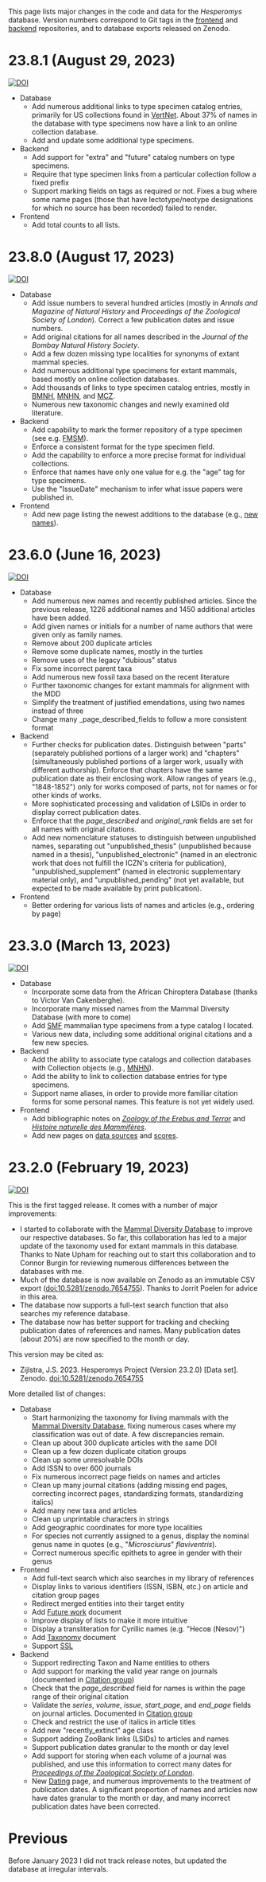 This page lists major changes in the code and data for the _Hesperomys_ database.
Version numbers correspond to Git tags in the
[frontend](https://github.com/JelleZijlstra/hesperomys/) and
[backend](https://github.com/JelleZijlstra/taxonomy/) repositories, and to database
exports released on Zenodo.

# 23.8.1 (August 29, 2023)

[![DOI](https://zenodo.org/badge/DOI/10.5281/zenodo.8298623)](https://doi.org/10.5281/zenodo.8298623)

- Database
  - Add numerous additional links to type specimen catalog entries, primarily for US
    collections found in [VertNet](http://www.vertnet.org/index.html). About 37% of
    names in the database with type specimens now have a link to an online collection
    database.
  - Add and update some additional type specimens.
- Backend
  - Add support for "extra" and "future" catalog numbers on type specimens.
  - Require that type specimen links from a particular collection follow a fixed prefix
  - Support marking fields on tags as required or not. Fixes a bug where some name pages
    (those that have lectotype/neotype designations for which no source has been
    recorded) failed to render.
- Frontend
  - Add total counts to all lists.

# 23.8.0 (August 17, 2023)

[![DOI](https://zenodo.org/badge/DOI/10.5281/zenodo.8260038.svg)](https://doi.org/10.5281/zenodo.8260038)

- Database
  - Add issue numbers to several hundred articles (mostly in _Annals and Magazine of
    Natural History_ and _Proceedings of the Zoological Society of London_). Correct a
    few publication dates and issue numbers.
  - Add original citations for all names described in the _Journal of the Bombay Natural
    History Society_.
  - Add a few dozen missing type localities for synonyms of extant mammal species.
  - Add numerous additional type specimens for extant mammals, based mostly on online
    collection databases.
  - Add thousands of links to type specimen catalog entries, mostly in
    [BMNH](</c/BMNH_(mammals)>), [MNHN](</c/MNHN_(ZM)>), and
    [MCZ](</c/MCZ_(Mammalogy)>).
  - Numerous new taxonomic changes and newly examined old literature.
- Backend
  - Add capability to mark the former repository of a type specimen (see e.g.
    [FMSM](/c/FMSM)).
  - Enforce a consistent format for the type specimen field.
  - Add the capability to enforce a more precise format for individual collections.
  - Enforce that names have only one value for e.g. the "age" tag for type specimens.
  - Use the "IssueDate" mechanism to infer what issue papers were published in.
- Frontend
  - Add new page listing the newest additions to the database (e.g.,
    [new names](/new/n)).

# 23.6.0 (June 16, 2023)

[![DOI](https://zenodo.org/badge/DOI/10.5281/zenodo.8049254.svg)](https://doi.org/10.5281/zenodo.8049254)

- Database
  - Add numerous new names and recently published articles. Since the previous release,
    1226 additional names and 1450 additional articles have been added.
  - Add given names or initials for a number of name authors that were given only as
    family names.
  - Remove about 200 duplicate articles
  - Remove some duplicate names, mostly in the turtles
  - Remove uses of the legacy "dubious" status
  - Fix some incorrect parent taxa
  - Add numerous new fossil taxa based on the recent literature
  - Further taxonomic changes for extant mammals for alignment with the MDD
  - Simplify the treatment of justified emendations, using two names instead of three
  - Change many \_page_described_fields to follow a more consistent format
- Backend
  - Further checks for publication dates. Distinguish between "parts" (separately
    published portions of a larger work) and "chapters" (simultaneously published
    portions of a larger work, usually with different authorship). Enforce that chapters
    have the same publication date as their enclosing work. Allow ranges of years (e.g.,
    "1848-1852") only for works composed of parts, not for names or for other kinds of
    works.
  - More sophisticated processing and validation of LSIDs in order to display correct
    publication dates.
  - Enforce that the _page_described_ and _original_rank_ fields are set for all names
    with original citations.
  - Add new nomenclature statuses to distinguish between unpublished names, separating
    out "unpublished_thesis" (unpublished because named in a thesis),
    "unpublished_electronic" (named in an electronic work that does not fulfill the
    ICZN's criteria for publication), "unpublished_supplement" (named in electronic
    supplementary material only), and "unpublished_pending" (not yet available, but
    expected to be made available by print publication).
- Frontend
  - Better ordering for various lists of names and articles (e.g., ordering by page)

# 23.3.0 (March 13, 2023)

[![DOI](https://zenodo.org/badge/DOI/10.5281/zenodo.7730954.svg)](https://doi.org/10.5281/zenodo.7730954)

- Database
  - Incorporate some data from the African Chiroptera Database (thanks to Victor Van
    Cakenberghe).
  - Incorporate many missed names from the Mammal Diversity Database (with more to come)
  - Add [SMF](/c/SMF) mammalian type specimens from a type catalog I located.
  - Various new data, including some additional original citations and a few new
    species.
- Backend
  - Add the ability to associate type catalogs and collection databases with Collection
    objects (e.g., [MNHN](/c/MNHN)).
  - Add the ability to link to collection database entries for type specimens.
  - Support name aliases, in order to provide more familiar citation forms for some
    personal names. This feature is not yet widely used.
- Frontend
  - Add bibliographic notes on
    [_Zoology of the Erebus and Terror_](/docs/biblio/erebus-terror) and
    [_Histoire naturelle des Mammifères_](/docs/biblio/histnatmammiferes).
  - Add new pages on [data sources](/docs/data-sources) and [scores](/docs/scores).

# 23.2.0 (February 19, 2023)

[![DOI](https://zenodo.org/badge/DOI/10.5281/zenodo.7654755.svg)](https://doi.org/10.5281/zenodo.7654755)

This is the first tagged release. It comes with a number of major improvements:

- I started to collaborate with the
  [Mammal Diversity Database](https://www.mammaldiversity.org/) to improve our
  respective databases. So far, this collaboration has led to a major update of the
  taxonomy used for extant mammals in this database. Thanks to Nate Upham for reaching
  out to start this collaboration and to Connor Burgin for reviewing numerous
  differences between the databases with me.
- Much of the database is now available on Zenodo as an immutable CSV export
  ([doi:10.5281/zenodo.7654755](https://doi.org/10.5281/zenodo.7654755)). Thanks to
  Jorrit Poelen for advice in this area.
- The database now supports a full-text search function that also searches my reference
  database.
- The database now has better support for tracking and checking publication dates of
  references and names. Many publication dates (about 20%) are now specified to the
  month or day.

This version may be cited as:

- Zijlstra, J.S. 2023. Hesperomys Project (Version 23.2.0) [Data set]. Zenodo.
  [doi:10.5281/zenodo.7654755](https://doi.org/10.5281/zenodo.7654755)

More detailed list of changes:

- Database
  - Start harmonizing the taxonomy for living mammals with the
    [Mammal Diversity Database](https://www.mammaldiversity.org/), fixing numerous cases
    where my classification was out of date. A few discrepancies remain.
  - Clean up about 300 duplicate articles with the same DOI
  - Clean up a few dozen duplicate citation groups
  - Clean up some unresolvable DOIs
  - Add ISSN to over 600 journals
  - Fix numerous incorrect page fields on names and articles
  - Clean up many journal citations (adding missing end pages, correcting incorrect
    pages, standardizing formats, standardizing italics)
  - Add many new taxa and articles
  - Clean up unprintable characters in strings
  - Add geographic coordinates for more type localities
  - For species not currently assigned to a genus, display the nominal genus name in
    quotes (e.g., "_Microsciurus_" _flaviventris_).
  - Correct numerous specific epithets to agree in gender with their genus
- Frontend
  - Add full-text search which also searches in my library of references
  - Display links to various identifiers (ISSN, ISBN, etc.) on article and citation
    group pages
  - Redirect merged entities into their target entity
  - Add [Future work](/docs/future-work) document
  - Improve display of lists to make it more intuitive
  - Display a transliteration for Cyrillic names (e.g. "Несов (Nesov)")
  - Add [Taxonomy](/docs/taxonomy) document
  - Support [SSL](https://hesperomys.com/)
- Backend
  - Support redirecting Taxon and Name entities to others
  - Add support for marking the valid year range on journals (documented in
    [Citation group](/docs/citation-group))
  - Check that the _page_described_ field for names is within the page range of their
    original citation
  - Validate the _series_, _volume_, _issue_, _start_page_, and _end_page_ fields on
    journal articles. Documented in [Citation group](/docs/citation-group)
  - Check and restrict the use of italics in article titles
  - Add new "recently_extinct" age class
  - Support adding ZooBank links (LSIDs) to articles and names
  - Support publication dates granular to the month or day level
  - Add support for storing when each volume of a journal was published, and use this
    information to correct many dates for
    [_Proceedings of the Zoological Society of London_](/cg/1).
  - New [Dating](/docs/dating) page, and numerous improvements to the treatment of
    publication dates. A significant proportion of names and articles now have dates
    granular to the month or day, and many incorrect publication dates have been
    corrected.

# Previous

Before January 2023 I did not track release notes, but updated the database at irregular
intervals.
